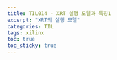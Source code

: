 ```yaml
---
title: TIL014 - XRT 실행 모델과 특징1
excerpt: "XRT의 실행 모델"
categories: TIL
tags: xilinx
toc: true
toc_sticky: true
---
```


